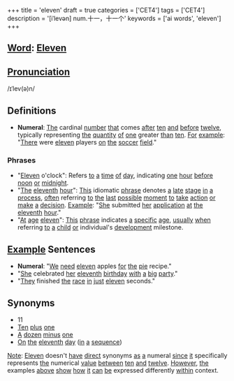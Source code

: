 +++
title = 'eleven'
draft = true
categories = ['CET4']
tags = ['CET4']
description = '[iˈlevən] num.十一，十一个'
keywords = ['ai words', 'eleven']
+++

## [Word](/en/post/word/): [Eleven](/en/post/eleven/)

## [Pronunciation](/en/post/pronunciation/)
/ɪˈlev(ə)n/

## Definitions
- **Numeral**: [The](/en/post/the/) cardinal [number](/en/post/number/) [that](/en/post/that/) comes [after](/en/post/after/) [ten](/en/post/ten/) [and](/en/post/and/) [before](/en/post/before/) [twelve](/en/post/twelve/), typically representing [the](/en/post/the/) [quantity](/en/post/quantity/) [of](/en/post/of/) [one](/en/post/one/) greater [than](/en/post/than/) [ten](/en/post/ten/). [For](/en/post/for/) [example](/en/post/example/): "[There](/en/post/there/) were [eleven](/en/post/eleven/) players [on](/en/post/on/) [the](/en/post/the/) [soccer](/en/post/soccer/) [field](/en/post/field/)."

### Phrases
- "[Eleven](/en/post/eleven/) o'clock": Refers [to](/en/post/to/) [a](/en/post/a/) [time](/en/post/time/) [of](/en/post/of/) [day](/en/post/day/), indicating [one](/en/post/one/) [hour](/en/post/hour/) [before](/en/post/before/) [noon](/en/post/noon/) [or](/en/post/or/) [midnight](/en/post/midnight/).
- "[The](/en/post/the/) [eleventh](/en/post/eleventh/) [hour](/en/post/hour/)": [This](/en/post/this/) idiomatic [phrase](/en/post/phrase/) denotes [a](/en/post/a/) [late](/en/post/late/) [stage](/en/post/stage/) [in](/en/post/in/) [a](/en/post/a/) [process](/en/post/process/), [often](/en/post/often/) referring [to](/en/post/to/) [the](/en/post/the/) [last](/en/post/last/) [possible](/en/post/possible/) [moment](/en/post/moment/) [to](/en/post/to/) [take](/en/post/take/) [action](/en/post/action/) [or](/en/post/or/) [make](/en/post/make/) [a](/en/post/a/) [decision](/en/post/decision/). [Example](/en/post/example/): "[She](/en/post/she/) submitted [her](/en/post/her/) [application](/en/post/application/) [at](/en/post/at/) [the](/en/post/the/) [eleventh](/en/post/eleventh/) [hour](/en/post/hour/)."
- "[At](/en/post/at/) [age](/en/post/age/) [eleven](/en/post/eleven/)": [This](/en/post/this/) [phrase](/en/post/phrase/) indicates [a](/en/post/a/) [specific](/en/post/specific/) [age](/en/post/age/), [usually](/en/post/usually/) [when](/en/post/when/) referring [to](/en/post/to/) [a](/en/post/a/) [child](/en/post/child/) [or](/en/post/or/) individual's [development](/en/post/development/) milestone.

## [Example](/en/post/example/) Sentences
- **Numeral**: "[We](/en/post/we/) [need](/en/post/need/) [eleven](/en/post/eleven/) apples [for](/en/post/for/) [the](/en/post/the/) [pie](/en/post/pie/) recipe."
- "[She](/en/post/she/) celebrated [her](/en/post/her/) [eleventh](/en/post/eleventh/) [birthday](/en/post/birthday/) [with](/en/post/with/) [a](/en/post/a/) [big](/en/post/big/) [party](/en/post/party/)."
- "[They](/en/post/they/) finished [the](/en/post/the/) [race](/en/post/race/) [in](/en/post/in/) [just](/en/post/just/) [eleven](/en/post/eleven/) seconds."

## Synonyms
- 11
- [Ten](/en/post/ten/) [plus](/en/post/plus/) [one](/en/post/one/)
- [A](/en/post/a/) [dozen](/en/post/dozen/) [minus](/en/post/minus/) [one](/en/post/one/)
- [On](/en/post/on/) [the](/en/post/the/) [eleventh](/en/post/eleventh/) [day](/en/post/day/) ([in](/en/post/in/) [a](/en/post/a/) [sequence](/en/post/sequence/))
  
[Note](/en/post/note/): [Eleven](/en/post/eleven/) doesn't [have](/en/post/have/) [direct](/en/post/direct/) synonyms [as](/en/post/as/) [a](/en/post/a/) numeral [since](/en/post/since/) [it](/en/post/it/) specifically represents [the](/en/post/the/) numerical [value](/en/post/value/) [between](/en/post/between/) [ten](/en/post/ten/) [and](/en/post/and/) [twelve](/en/post/twelve/). [However](/en/post/however/), [the](/en/post/the/) examples [above](/en/post/above/) [show](/en/post/show/) [how](/en/post/how/) [it](/en/post/it/) [can](/en/post/can/) [be](/en/post/be/) expressed differently [within](/en/post/within/) context.
